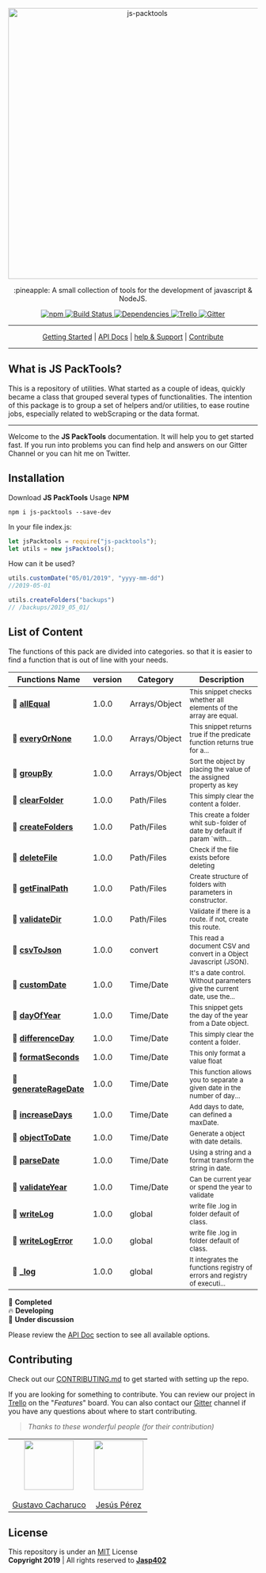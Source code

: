 <p align="center">
    <a href="#">
        <img alt="js-packtools" src="https://repository-images.githubusercontent.com/185065568/99338980-6f4c-11e9-95ca-045dfeca2f45" width="546">
    </a>
</p>
<p align="center">
    :pineapple: A small collection of tools for the development of javascript & NodeJS.
</p>

<p align="center">
    <a href="https://www.npmjs.com/package/js-packtools">
        <img alt="npm" src="https://img.shields.io/npm/v/js-packtools.svg">
    </a>
    <a href="https://travis-ci.org/jasp402/js-packtools">
        <img alt="Build Status" src="https://travis-ci.org/jasp402/js-packtools.svg?branch=master">
    </a>
    <a href="https://david-dm.org/jasp402/js-packtools">
        <img alt="Dependencies" src="https://david-dm.org/jasp402/js-packtools/status.svg">
    </a>
    <a href="https://trello.com/b/FMUpri2i/js-packtools">
            <img alt="Trello" src="https://img.shields.io/badge/project-on%20Trello-blue.svg">
    </a>
    <a href="https://gitter.im/js-packtools/community?utm_source=badge&utm_medium=badge&utm_campaign=pr-badge">
        <img alt="Gitter" src="https://badges.gitter.im/js-packtools/community.svg">
    </a>
</p>

***

<p align="center">
    <a href="https://jasp402.github.io/js-packtools/#/en/">Getting Started</a> |
    <a href="https://jasp402.github.io/js-packtools/#/en/api">API Docs</a> |
    <a href="https://jasp402.github.io/js-packtools/#/en/help">help & Support</a> |
    <a href="https://jasp402.github.io/js-packtools/#/en/donate">Contribute</a>
</p>

***

## What is JS PackTools?
This is a repository of utilities. What started as a couple of ideas, quickly became a class that grouped several types of functionalities. The intention of this package is to group a set of helpers and/or utilities, to ease routine jobs, especially related to webScraping or the data format.

---

Welcome to the **JS PackTools** documentation. It will help you to get started fast. If you run into problems you can find help and answers on our Gitter Channel or you can hit me on Twitter.


## Installation
Download **JS PackTools** Usage **NPM** <br/>

```npm
npm i js-packtools --save-dev
```

In your file index.js:
```javascript
let jsPacktools = require("js-packtools");
let utils = new jsPacktools();
```

How can it be used?

```javascript
utils.customDate("05/01/2019", "yyyy-mm-dd")
//2019-05-01

utils.createFolders("backups")
// /backups/2019_05_01/
```

## List of Content
The functions of this pack are divided into categories. so that it is easier to find a function that is out of line with your needs.

| Functions Name | version | Category | Description |
|---|---|---|---|
|:seedling:  [**allEqual**](/en/api/v1/allEqual.md)  | 1.0.0 | Arrays/Object | <sub>This snippet checks whether all elements of the array are equal.</sub> |
|:seedling:  [**everyOrNone**](/en/api/v1/everyOrNone.md)  | 1.0.0 | Arrays/Object | <sub>This snippet returns true if the predicate function returns true for a...</sub> |
|:seedling:  [**groupBy**](/en/api/v1/groupBy.md)  | 1.0.0 | Arrays/Object | <sub>Sort the object by placing the value of the assigned property as key</sub> |
|:seedling:  [**clearFolder**](/en/api/v1/clearFolder.md)  | 1.0.0 | Path/Files | <sub>This simply clear the content a folder.</sub> |
|:seedling:  [**createFolders**](/en/api/v1/createFolders.md)  | 1.0.0 | Path/Files | <sub>This create a folder whit sub-folder of date by default if param `with...</sub> |
|:seedling:  [**deleteFile**](/en/api/v1/deleteFile.md)  | 1.0.0 | Path/Files | <sub>Check if the file exists before deleting</sub> |
|:seedling:  [**getFinalPath**](/en/api/v1/getFinalPath.md)  | 1.0.0 | Path/Files | <sub>Create structure of folders with parameters in constructor.</sub> |
|:seedling:  [**validateDir**](/en/api/v1/validateDir.md)  | 1.0.0 | Path/Files | <sub>Validate if there is a route. if not, create this route.</sub> |
|:seedling:  [**csvToJson**](/en/api/v1/csvToJson.md)  | 1.0.0 | convert | <sub>This read a document CSV and convert in a Object Javascript (JSON).</sub> |
|:seedling:  [**customDate**](/en/api/v1/customDate.md)  | 1.0.0 | Time/Date | <sub>It's a date control. Without parameters give the current date, use the...</sub> |
|:seedling:  [**dayOfYear**](/en/api/v1/dayOfYear.md)  | 1.0.0 | Time/Date | <sub>This snippet gets the day of the year from a Date object.</sub> |
|:seedling:  [**differenceDay**](/en/api/v1/differenceDay.md)  | 1.0.0 | Time/Date | <sub>This simply clear the content a folder.</sub> |
|:seedling:  [**formatSeconds**](/en/api/v1/formatSeconds.md)  | 1.0.0 | Time/Date | <sub>This only format a value float</sub> |
|:seedling:  [**generateRageDate**](/en/api/v1/generateRageDate.md)  | 1.0.0 | Time/Date | <sub>This function allows you to separate a given date in the number of day...</sub> |
|:seedling:  [**increaseDays**](/en/api/v1/increaseDays.md)  | 1.0.0 | Time/Date | <sub>Add days to date, can defined a maxDate.</sub> |
|:seedling:  [**objectToDate**](/en/api/v1/objectToDate.md)  | 1.0.0 | Time/Date | <sub>Generate a object with date details.</sub> |
|:seedling:  [**parseDate**](/en/api/v1/parseDate.md)  | 1.0.0 | Time/Date | <sub>Using a string and a format transform the string in date.</sub> |
|:seedling:  [**validateYear**](/en/api/v1/validateYear.md)  | 1.0.0 | Time/Date | <sub>Can be current year or spend the year to validate</sub> |
|:seedling:  [**writeLog**](/en/api/v1/writeLog.md)  | 1.0.0 | global | <sub>write file .log in folder default of class.</sub> |
|:seedling:  [**writeLogError**](/en/api/v1/writeLogError.md)  | 1.0.0 | global | <sub>write file .log in folder default of class.</sub> |
|:seedling:  [**_log**](/en/api/v1/_log.md)  | 1.0.0 | global | <sub>It integrates the functions registry of errors and registry of executi...</sub> |

:seedling: **Completed** <br>
:fire: **Developing** <br>
:speech_balloon: **Under discussion** <br>

Please review the [API Doc](https://jasp402.github.io/js-packtools/#/en/api) section to see all available options.

## Contributing
Check out our [CONTRIBUTING.md](https://jasp402.github.io/js-packtools/#/en/) to get started with setting up the repo.

If you are looking for something to contribute. You can review our project in [Trello](https://trello.com/b/FMUpri2i/js-packtools) on the "*Features*" board. You can also contact our [Gitter](https://gitter.im/js-packtools/community) channel if you have any questions about where to start contributing.

> *Thanks to these wonderful people (for their contribution)*

|      |       |
|------------|-------------|
|  <center><img src="https://avatars2.githubusercontent.com/u/22778784?s=460&v=4" width="100"></center><br><center>[Gustavo Cacharuco](https://github.com/Gztabo21)</center> |  <center><img src="https://avatars1.githubusercontent.com/u/8978470?s=460&v=4" width="100"></center><br><center>[Jesús Pérez](https://github.com/jasp402)</center> |


## License
This repository is under an [MIT](https://raw.githubusercontent.com/jasp402/js-packtools/master/LICENSE) License <br>
**Copyright 2019** | All rights reserved to [**Jasp402**](http://jasp402.com/)

